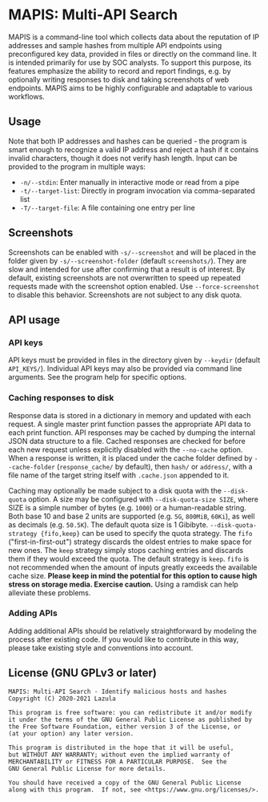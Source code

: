 # MAPIS: Multi-API Search

MAPIS is a command-line tool which collects data about the reputation of IP
addresses and sample hashes from multiple API endpoints
using preconfigured key data, provided in files or directly on the command
line. It is intended primarily for use by SOC analysts. To support this
purpose, its features emphasize the ability to record and report findings, e.g.
by optionally writing responses to disk and taking screenshots of web
endpoints. MAPIS aims to be highly configurable and adaptable to various
workflows.

## Usage

Note that both IP addresses and hashes can be queried - the program is smart
enough to recognize a valid IP address and reject a hash if it contains invalid
characters, though it does not verify hash length. Input can be provided to the
program in multiple ways:

* `-n/--stdin`: Enter manually in interactive mode or read from a pipe
* `-t/--target-list`: Directly in program invocation via comma-separated list
* `-T/--target-file`: A file containing one entry per line

## Screenshots

Screenshots can be enabled with `-s/--screenshot` and will be placed in the
folder given by `-s/--screenshot-folder` (default `screenshots/`). They are
slow and intended for use after confirming that a result is of interest. By
default, existing screenshots are not overwritten to speed up repeated requests
made with the screenshot option enabled. Use `--force-screenshot` to disable
this behavior.  Screenshots are not subject to any disk quota.

## API usage

### API keys

API keys must be provided in files in the directory given by `--keydir`
(default `API_KEYS/`). Individual API keys may also be provided via command
line arguments. See the program help for specific options.

### Caching responses to disk

Response data is stored in a dictionary in memory and updated with each
request. A single master print function passes the appropriate API data to each
print function. API responses may be cached by dumping the internal JSON data
structure to a file. Cached responses are checked for before each new request
unless explicitly disabled with the `--no-cache` option. When a response is
written, it is placed under the cache folder defined by `--cache-folder`
(`response_cache/` by default), then `hash/` or `address/`, with a file name
of the target string itself with `.cache.json` appended to it.

Caching may optionally be made subject to a disk quota with the `--disk-quota`
option. A size may be configured with `--disk-quota-size SIZE`, where SIZE is a
simple number of bytes (e.g. `1000`) or a human-readable string. Both base 10
and base 2 units are supported (e.g. `5G`, `800MiB`, `60Ki`), as well as
decimals (e.g. `50.5K`). The default quota size is 1 Gibibyte.
`--disk-quota-strategy {fifo,keep}` can be used to specify the quota strategy.
The `fifo` ("first-in-first-out") strategy discards the oldest entries to make
space for new ones. The `keep` strategy simply stops caching entries and
discards them if they would exceed the quota. The default strategy is `keep`.
`fifo` is not recommended when the amount of inputs greatly exceeds the
available cache size.  **Please keep in mind the potential for this option to
cause high stress on storage media. Exercise caution.** Using a ramdisk can
help alleviate these problems.

### Adding APIs

Adding additional APIs should be relatively straightforward by modeling the
process after existing code. If you would like to contribute in this way,
please take existing style and conventions into account.

## License (GNU GPLv3 or later)

    MAPIS: Multi-API Search - Identify malicious hosts and hashes
    Copyright (C) 2020-2021 Lazula

    This program is free software: you can redistribute it and/or modify
    it under the terms of the GNU General Public License as published by
    the Free Software Foundation, either version 3 of the License, or
    (at your option) any later version.

    This program is distributed in the hope that it will be useful,
    but WITHOUT ANY WARRANTY; without even the implied warranty of
    MERCHANTABILITY or FITNESS FOR A PARTICULAR PURPOSE.  See the
    GNU General Public License for more details.

    You should have received a copy of the GNU General Public License
    along with this program.  If not, see <https://www.gnu.org/licenses/>.
